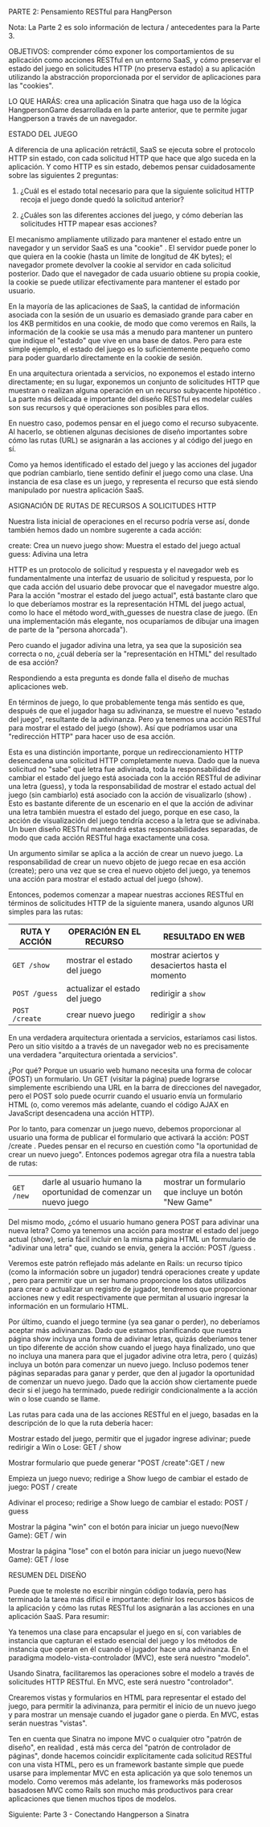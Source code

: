 PARTE 2: Pensamiento RESTful para HangPerson

Nota: La Parte 2 es solo información de lectura / antecedentes para la Parte 3.

OBJETIVOS: comprender cómo exponer los comportamientos de su aplicación como acciones RESTful en un entorno SaaS, y cómo preservar el estado del juego en solicitudes HTTP (no preserva estado) a su aplicación utilizando la abstracción proporcionada por el servidor de aplicaciones para las "cookies".

LO QUE HARÁS: crea una aplicación Sinatra que haga uso de la lógica HangpersonGame desarrollada en la parte anterior, que te permite jugar Hangperson a través de un navegador.

ESTADO DEL JUEGO

A diferencia de una aplicación retráctil, SaaS se ejecuta sobre el protocolo HTTP sin estado, con cada solicitud HTTP que hace que algo suceda en la aplicación. Y como HTTP es sin estado, debemos pensar cuidadosamente sobre las siguientes 2 preguntas:

1. ¿Cuál es el estado total necesario para que la siguiente solicitud HTTP recoja el juego donde quedó la solicitud anterior?

2. ¿Cuáles son las diferentes acciones del juego, y cómo deberían las solicitudes HTTP mapear esas acciones?

El mecanismo ampliamente utilizado para mantener el estado entre un navegador y un servidor SaaS es una "cookie" . El servidor puede poner lo que quiera en la cookie (hasta un límite de longitud de 4K bytes); el navegador promete devolver la cookie al servidor en cada solicitud posterior. Dado que el navegador de cada usuario obtiene su propia cookie, la cookie se puede utilizar efectivamente para mantener el estado por usuario.

En la mayoría de las aplicaciones de SaaS, la cantidad de información asociada con la sesión de un usuario es demasiado grande para caber en los 4KB permitidos en una cookie, de modo que como veremos en Rails, la información de la cookie se usa más a menudo para mantener un puntero que indique el "estado" que vive en una base de datos. Pero para este simple ejemplo, el estado del juego es lo suficientemente pequeño como para poder guardarlo directamente en la cookie de sesión.



En una arquitectura orientada a servicios, no exponemos el estado interno directamente; en su lugar, exponemos un conjunto de solicitudes HTTP que muestran o realizan alguna operación en un recurso subyacente hipotético . La parte más delicada e importante del diseño RESTful es modelar cuáles son sus recursos y qué operaciones son posibles para ellos.

En nuestro caso, podemos pensar en el juego como el recurso subyacente. Al hacerlo, se obtienen algunas decisiones de diseño importantes sobre cómo las rutas (URL) se asignarán a las acciones y al código del juego en sí.

Como ya hemos identificado el estado del juego y las acciones del jugador que podrían cambiarlo, tiene sentido definir el juego como una clase. Una instancia de esa clase es un juego, y representa el recurso que está siendo manipulado por nuestra aplicación SaaS.

ASIGNACIÓN DE RUTAS DE RECURSOS A SOLICITUDES HTTP

Nuestra lista inicial de operaciones en el recurso podría verse así, donde también hemos dado un nombre sugerente a cada acción:

create: Crea un nuevo juego
show: Muestra el estado del juego actual
guess: Adivina una letra



HTTP es un protocolo de solicitud y respuesta y el navegador web es fundamentalmente una interfaz de usuario de solicitud y respuesta, por lo que cada acción del usuario debe provocar que el navegador muestre algo. Para la acción "mostrar el estado del juego actual", está bastante claro que lo que deberíamos mostrar es la representación HTML del juego actual, como lo hace el método word_with_guesses  de nuestra clase de juego. (En una implementación más elegante, nos ocuparíamos de dibujar una imagen de parte de la "persona ahorcada").

Pero cuando el jugador adivina una letra, ya sea que la suposición sea correcta o no, ¿cuál debería ser la "representación en HTML" del resultado de esa acción?

Respondiendo a esta pregunta es donde falla el diseño de muchas aplicaciones web.

En términos de juego, lo que probablemente tenga más sentido es que, después de que el jugador haga su adivinanza, se muestre el nuevo "estado del juego", resultante de la adivinanza. Pero ya tenemos una acción RESTful para mostrar el estado del juego (show). Así que podríamos usar una "redirección HTTP" para hacer uso de esa acción.

Esta es una distinción importante, porque un redireccionamiento HTTP desencadena una solicitud HTTP completamente nueva. Dado que la nueva solicitud no "sabe" qué letra fue adivinada, toda la responsabilidad de cambiar el estado del juego está asociada con la acción RESTful de adivinar una letra (guess), y toda la responsabilidad de mostrar el estado actual del juego (sin cambiarlo) está asociado con la acción de visualizarlo (show) . Esto es bastante diferente de un escenario en el que la acción de adivinar una letra también muestra el estado del juego, porque en ese caso, la acción de visualización del juego tendría acceso a la letra que se adivinaba. Un buen diseño RESTful mantendrá estas responsabilidades separadas, de modo que cada acción RESTful haga exactamente una cosa.

Un argumento similar se aplica a la acción de crear un nuevo juego. La responsabilidad de crear un nuevo objeto de juego recae en esa acción (create); pero una vez que se crea el nuevo objeto del juego, ya tenemos una acción para mostrar el estado actual del juego (show).

Entonces, podemos comenzar a mapear nuestras acciones RESTful en términos de solicitudes HTTP de la siguiente manera, usando algunos URI simples para las rutas:
<table>
<thead>
<tr>
<th> RUTA Y ACCIÓN </th><th>  OPERACIÓN EN EL  RECURSO</th> <th>  RESULTADO EN WEB</th>
</tr>
</thead>
<tbody>

<tr><td> <code>GET /show</code>      </td><td>   mostrar el estado del juego      </td><td>  mostrar aciertos y desaciertos hasta el momento</td></tr>
<tr><td> <code>POST /guess</code>    </td><td>   actualizar el estado del juego </td><td> redirigir a <code>show</code></td></tr>
<tr><td> <code>POST /create</code>   </td><td>   crear nuevo juego      </td><td>  redirigir a <code>show</code></td></tr>
</tbody>
</table>



En una verdadera arquitectura orientada a servicios, estaríamos casi listos. Pero un sitio visitdo a a través de un navegador web no es precisamente una verdadera "arquitectura orientada a servicios".

¿Por qué? Porque un usuario web humano necesita una forma de colocar (POST) un formulario. Un GET (visitar la página) puede lograrse simplemente escribiendo una URL en la barra de direcciones del navegador, pero el POST solo puede ocurrir cuando el usuario envía un formulario HTML (o, como veremos más adelante, cuando el código AJAX en JavaScript desencadena una acción HTTP).

Por lo tanto, para comenzar un juego nuevo, debemos proporcionar al usuario una forma de publicar el formulario que activará la acción: POST /create . Puedes pensar en el recurso en cuestión como "la oportunidad de crear un nuevo juego". Entonces podemos agregar otra fila a nuestra tabla de rutas:

<table>
<tbody>
<tr>
<td><code>GET /new</code>   </td><td>  darle al usuario humano la oportunidad de comenzar un nuevo juego </td><td> mostrar un formulario que incluye un botón "New Game"  </td>
</tr>
</tbody>
</table>

Del mismo modo, ¿cómo  el usuario humano genera POST para adivinar una nueva letra? Como ya tenemos una acción para mostrar el estado del juego actual (show), sería fácil incluir en la misma página HTML un formulario de "adivinar una letra" que, cuando se envía, genera la acción: POST /guess .

Veremos este patrón reflejado más adelante en Rails: un recurso típico (como la información sobre un jugador) tendrá operaciones create y update , pero para permitir que un ser humano proporcione los datos utilizados para crear o actualizar un registro de jugador, tendremos que proporcionar acciones new y edit  respectivamente que permitan al usuario ingresar la información en un formulario HTML.



Por último, cuando el juego termine (ya sea ganar o perder), no deberíamos aceptar más adivinanzas. Dado que estamos planificando que nuestra página show  incluya una forma de adivinar letras, quizás deberíamos tener un tipo diferente de acción show  cuando el juego haya finalizado, uno que no incluya una manera para que el jugador adivine otra letra, pero ( quizás) incluya un botón para comenzar un nuevo juego. Incluso podemos tener páginas separadas para ganar y perder, que den al jugador la oportunidad de comenzar un nuevo juego. Dado que la acción show  ciertamente puede decir si el juego ha terminado, puede redirigir condicionalmente a la acción win o lose cuando se llame.

Las rutas para cada una de las acciones RESTful en el juego, basadas en la descripción de lo que la ruta debería hacer:


Mostrar estado del juego, permitir que el jugador ingrese adivinar; puede redirigir a Win o Lose:	GET / show

Mostrar formulario que puede generar "POST /create":GET / new

Empieza un juego nuevo; redirige a Show luego de cambiar el estado de juego:	POST / create

Adivinar el proceso; redirige a Show luego de cambiar el estado:	POST / guess

Mostrar la página "win" con el botón para iniciar un juego nuevo(New Game):	GET / win

Mostrar la página "lose" con el botón para iniciar un juego nuevo(New Game):	GET / lose

RESUMEN DEL DISEÑO

Puede que te moleste no escribir ningún código todavía, pero has terminado la tarea más difícil e importante: definir los recursos básicos de la aplicación y cómo las rutas RESTful los asignarán a las acciones en una aplicación SaaS. Para resumir:

Ya tenemos una clase para encapsular el juego en sí, con variables de instancia que capturan el estado esencial del juego y los métodos de instancia que operan en él cuando el jugador hace una adivinanza. En el paradigma modelo-vista-controlador (MVC), este será  nuestro "modelo".

Usando Sinatra, facilitaremos las  operaciones sobre el modelo a través de solicitudes HTTP RESTful. En MVC, este será nuestro "controlador".

Crearemos vistas y formularios en HTML para representar el estado del juego, para permitir la adivinanza, para permitir el inicio de un nuevo juego y para mostrar un mensaje cuando el jugador gane o pierda. En MVC, estas serán nuestras "vistas".

Ten en cuenta que Sinatra no impone MVC o cualquier otro "patrón de diseño", en realidad , está más cerca del "patrón de controlador de páginas", donde hacemos coincidir explícitamente cada solicitud RESTful con una vista HTML, pero es un framework bastante simple que puede usarse para implementar MVC en esta aplicación ya que solo tenemos un modelo. Como veremos más adelante, los frameworks más poderosos basados ​​en MVC como Rails son mucho más productivos para crear aplicaciones que tienen muchos tipos de modelos.

Siguiente: Parte 3 - Conectando Hangperson a Sinatra

